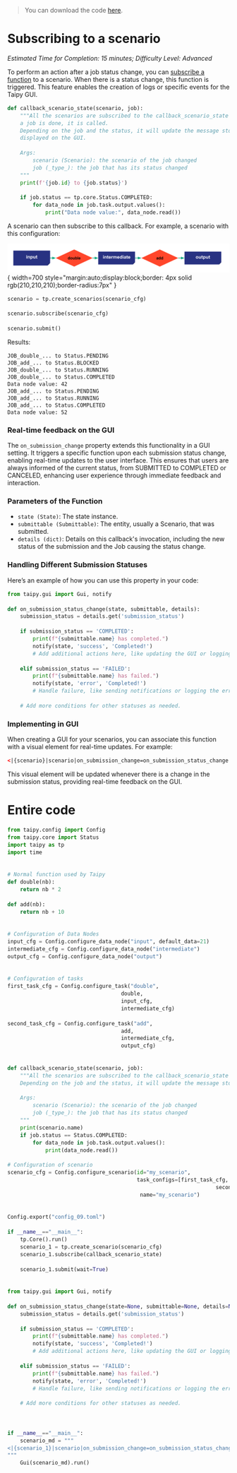 > You can download the code 
<a href="./../src/step_09.py" download>here</a>. 

# Subscribing to a scenario

*Estimated Time for Completion: 15 minutes; Difficulty Level: Advanced*

To perform an action after a job status change, you can
[subscribe a function](../../../../manuals/core/entities/orchestrating-and-job-execution.md#subscribe-to-job-execution)
to a scenario. When there is a status change, this function is triggered. This feature enables the
creation of logs or specific events for the Taipy GUI.

```python
def callback_scenario_state(scenario, job):
    """All the scenarios are subscribed to the callback_scenario_state function. It means whenever
    a job is done, it is called.
    Depending on the job and the status, it will update the message stored in a json that is then
    displayed on the GUI.

    Args:
        scenario (Scenario): the scenario of the job changed
        job (_type_): the job that has its status changed
    """
    print(f'{job.id} to {job.status}')

    if job.status == tp.core.Status.COMPLETED:
        for data_node in job.task.output.values():
            print("Data node value:", data_node.read())

```

A scenario can then subscribe to this callback. For example, a scenario with this configuration:

![Configuration](config.svg){ width=700 style="margin:auto;display:block;border: 4px solid rgb(210,210,210);border-radius:7px" }

```python
scenario = tp.create_scenarios(scenario_cfg)

scenario.subscribe(scenario_cfg)

scenario.submit()
```

Results:

```console
JOB_double_... to Status.PENDING
JOB_add_... to Status.BLOCKED
JOB_double_... to Status.RUNNING
JOB_double_... to Status.COMPLETED
Data node value: 42
JOB_add_... to Status.PENDING
JOB_add_... to Status.RUNNING
JOB_add_... to Status.COMPLETED
Data node value: 52
```

### Real-time feedback on the GUI

The `on_submission_change` property extends this functionality in a 
GUI setting. It triggers a specific function upon each 
submission status change, enabling real-time updates to the user interface. This 
ensures that users are always informed of the current status, from SUBMITTED to 
COMPLETED or CANCELED, enhancing user experience through immediate feedback and 
interaction.

### Parameters of the Function

- `state (State)`: The state instance.
- `submittable (Submittable)`: The entity, usually a Scenario, that was submitted.
- `details (dict)`: Details on this callback's invocation, including the new status of the submission and the Job causing the status change.

### Handling Different Submission Statuses

Here’s an example of how you can use this property in your code:

```python
from taipy.gui import Gui, notify

def on_submission_status_change(state, submittable, details):
    submission_status = details.get('submission_status')
    
    if submission_status == 'COMPLETED':
        print(f"{submittable.name} has completed.")
        notify(state, 'success', 'Completed!')
        # Add additional actions here, like updating the GUI or logging the completion.
    
    elif submission_status == 'FAILED':
        print(f"{submittable.name} has failed.")
        notify(state, 'error', 'Completed!')
        # Handle failure, like sending notifications or logging the error.
    
    # Add more conditions for other statuses as needed.
```

### Implementing in GUI

When creating a GUI for your scenarios, you can associate this function with a visual element for real-time updates. For example:

```html
<|{scenario}|scenario|on_submission_change=on_submission_status_change|>
```

This visual element will be updated whenever there is a change in the submission status, providing real-time feedback on the GUI.

# Entire code

```python
from taipy.config import Config
from taipy.core import Status
import taipy as tp
import time


# Normal function used by Taipy
def double(nb):
    return nb * 2

def add(nb):
    return nb + 10


# Configuration of Data Nodes
input_cfg = Config.configure_data_node("input", default_data=21)
intermediate_cfg = Config.configure_data_node("intermediate")
output_cfg = Config.configure_data_node("output")


# Configuration of tasks
first_task_cfg = Config.configure_task("double",
                                    double,
                                    input_cfg,
                                    intermediate_cfg)

second_task_cfg = Config.configure_task("add",
                                    add,
                                    intermediate_cfg,
                                    output_cfg)


def callback_scenario_state(scenario, job):
    """All the scenarios are subscribed to the callback_scenario_state function. It means whenever a job is done, it is called.
    Depending on the job and the status, it will update the message stored in a json that is then displayed on the GUI.

    Args:
        scenario (Scenario): the scenario of the job changed
        job (_type_): the job that has its status changed
    """
    print(scenario.name)
    if job.status == Status.COMPLETED:
        for data_node in job.task.output.values():
            print(data_node.read())

# Configuration of scenario
scenario_cfg = Config.configure_scenario(id="my_scenario",
                                         task_configs=[first_task_cfg,
                                                                  second_task_cfg],
                                          name="my_scenario")


Config.export("config_09.toml")

if __name__=="__main__":
    tp.Core().run()
    scenario_1 = tp.create_scenario(scenario_cfg)
    scenario_1.subscribe(callback_scenario_state)

    scenario_1.submit(wait=True)


from taipy.gui import Gui, notify

def on_submission_status_change(state=None, submittable=None, details=None):
    submission_status = details.get('submission_status')
    
    if submission_status == 'COMPLETED':
        print(f"{submittable.name} has completed.")
        notify(state, 'success', 'Completed!')
        # Add additional actions here, like updating the GUI or logging the completion.
    
    elif submission_status == 'FAILED':
        print(f"{submittable.name} has failed.")
        notify(state, 'error', 'Completed!')
        # Handle failure, like sending notifications or logging the error.
    
    # Add more conditions for other statuses as needed.



if __name__=="__main__":
    scenario_md = """
<|{scenario_1}|scenario|on_submission_change=on_submission_status_change|>
"""
    Gui(scenario_md).run()

```